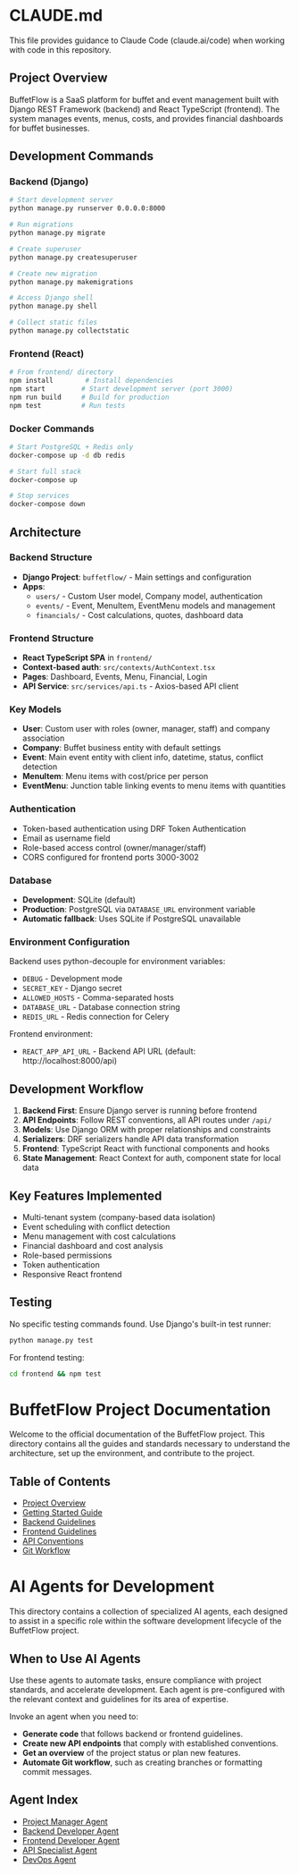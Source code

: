 # CLAUDE.md

This file provides guidance to Claude Code (claude.ai/code) when working with code in this repository.

## Project Overview

BuffetFlow is a SaaS platform for buffet and event management built with Django REST Framework (backend) and React TypeScript (frontend). The system manages events, menus, costs, and provides financial dashboards for buffet businesses.

## Development Commands

### Backend (Django)
```bash
# Start development server
python manage.py runserver 0.0.0.0:8000

# Run migrations
python manage.py migrate

# Create superuser
python manage.py createsuperuser

# Create new migration
python manage.py makemigrations

# Access Django shell
python manage.py shell

# Collect static files
python manage.py collectstatic
```

### Frontend (React)
```bash
# From frontend/ directory
npm install        # Install dependencies
npm start         # Start development server (port 3000)
npm run build     # Build for production
npm test          # Run tests
```

### Docker Commands
```bash
# Start PostgreSQL + Redis only
docker-compose up -d db redis

# Start full stack
docker-compose up

# Stop services
docker-compose down
```

## Architecture

### Backend Structure
- **Django Project**: `buffetflow/` - Main settings and configuration
- **Apps**:
  - `users/` - Custom User model, Company model, authentication
  - `events/` - Event, MenuItem, EventMenu models and management
  - `financials/` - Cost calculations, quotes, dashboard data

### Frontend Structure
- **React TypeScript SPA** in `frontend/`
- **Context-based auth**: `src/contexts/AuthContext.tsx`
- **Pages**: Dashboard, Events, Menu, Financial, Login
- **API Service**: `src/services/api.ts` - Axios-based API client

### Key Models
- **User**: Custom user with roles (owner, manager, staff) and company association
- **Company**: Buffet business entity with default settings
- **Event**: Main event entity with client info, datetime, status, conflict detection
- **MenuItem**: Menu items with cost/price per person
- **EventMenu**: Junction table linking events to menu items with quantities

### Authentication
- Token-based authentication using DRF Token Authentication
- Email as username field
- Role-based access control (owner/manager/staff)
- CORS configured for frontend ports 3000-3002

### Database
- **Development**: SQLite (default)
- **Production**: PostgreSQL via `DATABASE_URL` environment variable
- **Automatic fallback**: Uses SQLite if PostgreSQL unavailable

### Environment Configuration
Backend uses python-decouple for environment variables:
- `DEBUG` - Development mode
- `SECRET_KEY` - Django secret
- `ALLOWED_HOSTS` - Comma-separated hosts
- `DATABASE_URL` - Database connection string
- `REDIS_URL` - Redis connection for Celery

Frontend environment:
- `REACT_APP_API_URL` - Backend API URL (default: http://localhost:8000/api)

## Development Workflow

1. **Backend First**: Ensure Django server is running before frontend
2. **API Endpoints**: Follow REST conventions, all API routes under `/api/`
3. **Models**: Use Django ORM with proper relationships and constraints
4. **Serializers**: DRF serializers handle API data transformation
5. **Frontend**: TypeScript React with functional components and hooks
6. **State Management**: React Context for auth, component state for local data

## Key Features Implemented

- Multi-tenant system (company-based data isolation)
- Event scheduling with conflict detection
- Menu management with cost calculations
- Financial dashboard and cost analysis
- Role-based permissions
- Token authentication
- Responsive React frontend

## Testing

No specific testing commands found. Use Django's built-in test runner:
```bash
python manage.py test
```

For frontend testing:
```bash
cd frontend && npm test
```

# BuffetFlow Project Documentation

Welcome to the official documentation of the BuffetFlow project. This directory contains all the guides and standards necessary to understand the architecture, set up the environment, and contribute to the project.

## Table of Contents

- [Project Overview](./PROJECT_OVERVIEW.md)
- [Getting Started Guide](./GETTING_STARTED.md)
- [Backend Guidelines](./BACKEND_GUIDELINES.md)
- [Frontend Guidelines](./FRONTEND_GUIDELINES.md)
- [API Conventions](./API_CONVENTIONS.md)
- [Git Workflow](./GIT_WORKFLOW.md)

# AI Agents for Development

This directory contains a collection of specialized AI agents, each designed to assist in a specific role within the software development lifecycle of the BuffetFlow project.

## When to Use AI Agents

Use these agents to automate tasks, ensure compliance with project standards, and accelerate development. Each agent is pre-configured with the relevant context and guidelines for its area of expertise.

Invoke an agent when you need to:
- **Generate code** that follows backend or frontend guidelines.
- **Create new API endpoints** that comply with established conventions.
- **Get an overview** of the project status or plan new features.
- **Automate Git workflow**, such as creating branches or formatting commit messages.

## Agent Index

- [Project Manager Agent](./project_manager_agent.md)
- [Backend Developer Agent](./backend_developer_agent.md)
- [Frontend Developer Agent](./frontend_developer_agent.md)
- [API Specialist Agent](./api_specialist_agent.md)
- [DevOps Agent](./devops_agent.md)